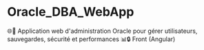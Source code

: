 # Oracle_DBA_WebApp
🌐🔧 Application web d'administration Oracle pour gérer utilisateurs, sauvegardes, sécurité et performances 📊🔒
Front (Angular)
